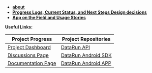 - **[about](https://github.com/orgs/DataRun-ye/discussions/16)**
- **[Progress Logs, Current Status, and Next Steps Design decisions](https://github.com/orgs/DataRun-ye/discussions/12)**
- **[App on the Field and Usage Stories](https://github.com/orgs/DataRun-ye/discussions/categories/field-applications-and-user-stories)**

**Useful Links:**

| **Project Progress** | **Project Repositories** |
| --- | --- |
| [Project Dashboard](https://github.com/orgs/DataRun-ye/projects/1/views/1?pane=info) | [DataRun API](https://github.com/DataRun-ye/data-run-api) |
| [Discussions Page](https://github.com/orgs/DataRun-ye/discussions) | [DataRun Android SDK](https://github.com/DataRun-ye/data-run-mobile-sdk)
| [Documentation Page](https://datarun-ye.github.io/data-run-docs/)  | [DataRun Android APP](https://github.com/DataRun-ye/data-run-mobile)    | [DataRun Documentation](https://masspro-nmcpye.github.io/data-run-docs/) |


